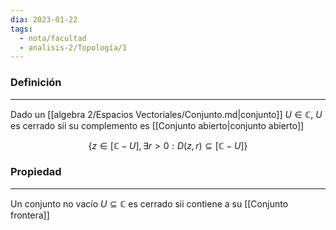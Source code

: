 ```yaml
---
dia: 2023-01-22
tags:
  - nota/facultad
  - analisis-2/Topología/1
---
```

### Definición
---
Dado un [[algebra 2/Espacios Vectoriales/Conjunto.md|conjunto]] $U \in \mathbb{C}$, $U$ es cerrado sii su complemento es [[Conjunto abierto|conjunto abierto]]

$$\{ z \in [\mathbb{C} - U], \exists r > 0: D(z, r) \subseteq [\mathbb{C} - U] \}$$

### Propiedad
---
Un conjunto no vacío $U \subseteq \mathbb{C}$ es cerrado sii contiene a su [[Conjunto frontera]]